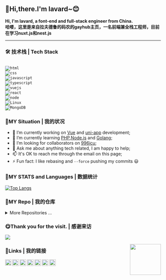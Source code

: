 ## :clap:Hi,there.I'm lavard~:blush:
**Hi, I'm lavard, a font-end and full-stack engineer from China.<br />
哈喽，这里是来自拉夫德鲁的码农的gayhub主页，一名前端兼全栈工程师，目前在学习nuxt.js和nest.js**

---

### 🛠 技术栈 | Tech Stack

<code>
<img alt="html" src="https://img.shields.io/badge/HTML-e34c26?style=flat-square&logo=html5&logoColor=white">
<img alt="css" src="https://img.shields.io/badge/CSS-563d7c?style=flat-square&logo=css3">
<img alt="javascript" src="https://img.shields.io/badge/JavaScript-000000?style=flat-square&logo=javascript">
<img alt="typescript" src="https://img.shields.io/badge/TypeScript-1a0dab?style=flat-square&logo=typescript">
<img alt="vuejs" src="https://img.shields.io/badge/Vue.js-007777?style=flat-square&logo=vue.js">
<img alt="react" src="https://img.shields.io/badge/-React.js-%2361DAFB?style=flat&logo=React&logoColor=white">
<img alt="node" src="https://img.shields.io/badge/-Node.js-333333?style=flat&logo=node.js">
<img alt="Linux" src="https://img.shields.io/badge/-Linux-333333?style=flat&logo=Linux&logoColor=FCC624">
<img alt="MongoDB" src="https://img.shields.io/badge/-MongoDB-333333?style=flat&logo=mongodb">
</code>



### 👋MY Situation | 我的状况
- 🔭 I’m currently working on [Vue]() and [uni-app]() development;
- 🌱 I’m currently learning [PHP](),[Node.js]() and [Golang](https://github.com/golang/go);
- 🌈 I’m looking for collaborators on [996icu](https://github.com/996icu/996.ICU);
- 💬 Ask me about anything tech related, I am happy to help;
- 📫 It's OK to reach me through the email on this page;
- ⚡ Fun fact: I like rebasing and `--force` pushing my commits 😃

### 🎉MY STATS and Languages | 数据统计

[![Top Langs](https://github-readme-stats.vercel.app/api/top-langs/?username=yyx990803&langs_count=5)](https://github.com/anuraghazra/github-readme-stats)
<!-- [![Top Langs](https://github-readme-stats.vercel.app/api/top-langs/?username=lalalavard&langs_count=5)](https://github.com/anuraghazra/github-readme-stats) -->

### 🎵MY Repo | 我的仓库
<details>
<summary>More Repositories ...</summary>
<!-- 对齐 Repo 卡片 -->
<a href="https://github.com/lalalavard/spirit">
  <img align="center" src="https://github-readme-stats.vercel.app/api/pin/?username=lalalavard&repo=spirit" />
</a>
<a href="https://github.com/lalalavard/lalalavard.github.io">
  <img align="center" src="https://github-readme-stats.vercel.app/api/pin/?username=lalalavard&repo=lalalavard.github.io" />
</a>
<a href="https://github.com/lalalavard/Cloudreve">
  <img align="center" src="https://github-readme-stats.vercel.app/api/pin/?username=lalalavard&repo=Cloudreve" />
</a>
<a href="https://github.com/lalalavard/HyPlayer">
  <img align="center" src="https://github-readme-stats.vercel.app/api/pin/?username=lalalavard&repo=HyPlayer" />
</a>
</details>


### :yum:Thank you for the visit. | 感谢来访

![](http://profile-counter.glitch.me/biaochenxuying/count.svg)

<img src="https://view.moezx.cc/images/2021/02/25/7217294a8cb992d37eceeb8f5a01d100.gif" height="100" align="right"/>

### :pray:Links | 我的链接
<a href="https://www.zhihu.com/people/lai-zi-la-fu-de-lu-de-ma-nong">
  <img align="left" alt="lavard | zhihu.com" width="20px" src="https://www.zhihu.com/favicon.ico" />
</a>
<a href="https://juejin.cn/user/994371074524862">
  <img align="left" alt="lavard | juejin.im" width="21px" src="https://juejin.im/favicon.ico" />
</a>
<a href="https://space.bilibili.com/40744412">
  <img align="left" alt="lavard | bilibili.com" width="21px" src="https://www.bilibili.com/favicon.ico" />
</a>
<a href="https://github.com/lalalavard">
  <img align="left" alt="lavard | github.com" width="21px" src="https://www.github.com/favicon.ico" />
</a>
<a href="https://gitee.com/lavard">
  <img align="left" alt="lavard | gitee.com" width="21px" src="https://www.gitee.com/favicon.ico" />
</a>
<a href="https://wechat.com">
  <img align="left" alt="lavard | qq.com" width="21px" src="https://www.wechat.com/favicon.ico" />
</a>
<a href="https://im.qq.com">
  <img align="left" alt="lavard | wechat.com" width="21px" src="https://im.qq.com/favicon.ico" />
</a>

